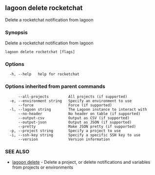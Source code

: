 ## lagoon delete rocketchat

Delete a rocketchat notification from lagoon

### Synopsis

Delete a rocketchat notification from lagoon

```
lagoon delete rocketchat [flags]
```

### Options

```
  -h, --help   help for rocketchat
```

### Options inherited from parent commands

```
      --all-projects         All projects (if supported)
  -e, --environment string   Specify an environment to use
      --force                Force (if supported)
  -l, --lagoon string        The Lagoon instance to interact with
      --no-header            No header on table (if supported)
      --output-csv           Output as CSV (if supported)
      --output-json          Output as JSON (if supported)
      --pretty               Make JSON pretty (if supported)
  -p, --project string       Specify a project to use
  -i, --ssh-key string       Specify a specific SSH key to use
      --version              Version information
```

### SEE ALSO

* [lagoon delete](lagoon_delete.md)	 - Delete a project, or delete notifications and variables from projects or environments

